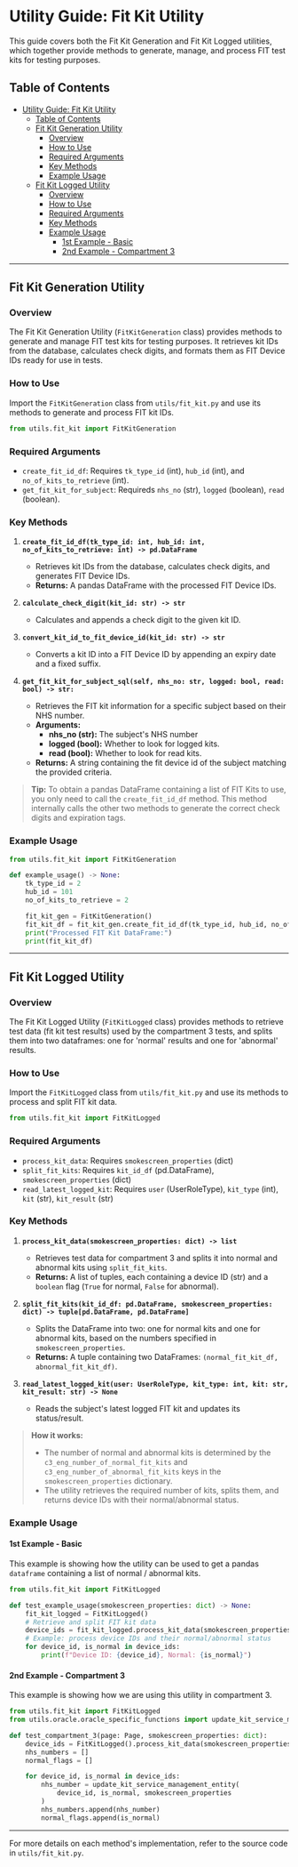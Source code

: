 # Utility Guide: Fit Kit Utility

This guide covers both the Fit Kit Generation and Fit Kit Logged utilities, which together provide methods to generate, manage, and process FIT test kits for testing purposes.

## Table of Contents

- [Utility Guide: Fit Kit Utility](#utility-guide-fit-kit-utility)
  - [Table of Contents](#table-of-contents)
  - [Fit Kit Generation Utility](#fit-kit-generation-utility)
    - [Overview](#overview)
    - [How to Use](#how-to-use)
    - [Required Arguments](#required-arguments)
    - [Key Methods](#key-methods)
    - [Example Usage](#example-usage)
  - [Fit Kit Logged Utility](#fit-kit-logged-utility)
    - [Overview](#overview-1)
    - [How to Use](#how-to-use-1)
    - [Required Arguments](#required-arguments-1)
    - [Key Methods](#key-methods-1)
    - [Example Usage](#example-usage-1)
      - [1st Example - Basic](#1st-example---basic)
      - [2nd Example - Compartment 3](#2nd-example---compartment-3)

---

## Fit Kit Generation Utility

### Overview

The Fit Kit Generation Utility (`FitKitGeneration` class) provides methods to generate and manage FIT test kits for testing purposes. It retrieves kit IDs from the database, calculates check digits, and formats them as FIT Device IDs ready for use in tests.

### How to Use

Import the `FitKitGeneration` class from `utils/fit_kit.py` and use its methods to generate and process FIT kit IDs.

```python
from utils.fit_kit import FitKitGeneration
```

### Required Arguments

- `create_fit_id_df`: Requires `tk_type_id` (int), `hub_id` (int), and `no_of_kits_to_retrieve` (int).
- `get_fit_kit_for_subject`: Requireds `nhs_no` (str), `logged` (boolean), `read` (boolean).

### Key Methods

1. **`create_fit_id_df(tk_type_id: int, hub_id: int, no_of_kits_to_retrieve: int) -> pd.DataFrame`**
   - Retrieves kit IDs from the database, calculates check digits, and generates FIT Device IDs.
   - **Returns:** A pandas DataFrame with the processed FIT Device IDs.

2. **`calculate_check_digit(kit_id: str) -> str`**
   - Calculates and appends a check digit to the given kit ID.

3. **`convert_kit_id_to_fit_device_id(kit_id: str) -> str`**
   - Converts a kit ID into a FIT Device ID by appending an expiry date and a fixed suffix.

4. **`get_fit_kit_for_subject_sql(self, nhs_no: str, logged: bool, read: bool) -> str:`**
   - Retrieves the FIT kit information for a specific subject based on their NHS number.
   - **Arguments:**
     - **nhs_no (str):** The subject's NHS number
     - **logged (bool):** Whether to look for logged kits.
     - **read (bool):** Whether to look for read kits.
   - **Returns:** A string containing the fit device id of the subject matching the provided criteria.

> **Tip:**
> To obtain a pandas DataFrame containing a list of FIT Kits to use, you only need to call the `create_fit_id_df` method. This method internally calls the other two methods to generate the correct check digits and expiration tags.

### Example Usage

```python
from utils.fit_kit import FitKitGeneration

def example_usage() -> None:
    tk_type_id = 2
    hub_id = 101
    no_of_kits_to_retrieve = 2

    fit_kit_gen = FitKitGeneration()
    fit_kit_df = fit_kit_gen.create_fit_id_df(tk_type_id, hub_id, no_of_kits_to_retrieve)
    print("Processed FIT Kit DataFrame:")
    print(fit_kit_df)
```

---

## Fit Kit Logged Utility

### Overview

The Fit Kit Logged Utility (`FitKitLogged` class) provides methods to retrieve test data (fit kit test results) used by the compartment 3 tests, and splits them into two dataframes: one for 'normal' results and one for 'abnormal' results.

### How to Use

Import the `FitKitLogged` class from `utils/fit_kit.py` and use its methods to process and split FIT kit data.

```python
from utils.fit_kit import FitKitLogged
```

### Required Arguments

- `process_kit_data`: Requires `smokescreen_properties` (dict)
- `split_fit_kits`: Requires `kit_id_df` (pd.DataFrame), `smokescreen_properties` (dict)
- `read_latest_logged_kit`: Requires `user` (UserRoleType), `kit_type` (int), `kit` (str), `kit_result` (str)

### Key Methods

1. **`process_kit_data(smokescreen_properties: dict) -> list`**
   - Retrieves test data for compartment 3 and splits it into normal and abnormal kits using `split_fit_kits`.
   - **Returns:** A list of tuples, each containing a device ID (str) and a `boolean` flag (`True` for normal, `False` for abnormal).

2. **`split_fit_kits(kit_id_df: pd.DataFrame, smokescreen_properties: dict) -> tuple[pd.DataFrame, pd.DataFrame]`**
   - Splits the DataFrame into two: one for normal kits and one for abnormal kits, based on the numbers specified in `smokescreen_properties`.
   - **Returns:** A tuple containing two DataFrames: `(normal_fit_kit_df, abnormal_fit_kit_df)`.

3. **`read_latest_logged_kit(user: UserRoleType, kit_type: int, kit: str, kit_result: str) -> None`**
   - Reads the subject's latest logged FIT kit and updates its status/result.

> **How it works:**
>
> - The number of normal and abnormal kits is determined by the `c3_eng_number_of_normal_fit_kits` and `c3_eng_number_of_abnormal_fit_kits` keys in the `smokescreen_properties` dictionary.
> - The utility retrieves the required number of kits, splits them, and returns device IDs with their normal/abnormal status.

### Example Usage

#### 1st Example - Basic

This example is showing how the utility can be used to get a pandas `dataframe` containing a list of normal / abnormal kits.

```python
from utils.fit_kit import FitKitLogged

def test_example_usage(smokescreen_properties: dict) -> None:
    fit_kit_logged = FitKitLogged()
    # Retrieve and split FIT kit data
    device_ids = fit_kit_logged.process_kit_data(smokescreen_properties)
    # Example: process device IDs and their normal/abnormal status
    for device_id, is_normal in device_ids:
        print(f"Device ID: {device_id}, Normal: {is_normal}")
```

#### 2nd Example - Compartment 3

This example is showing how we are using this utility in compartment 3.

```python
from utils.fit_kit import FitKitLogged
from utils.oracle.oracle_specific_functions import update_kit_service_management_entity

def test_compartment_3(page: Page, smokescreen_properties: dict):
    device_ids = FitKitLogged().process_kit_data(smokescreen_properties)
    nhs_numbers = []
    normal_flags = []

    for device_id, is_normal in device_ids:
        nhs_number = update_kit_service_management_entity(
            device_id, is_normal, smokescreen_properties
        )
        nhs_numbers.append(nhs_number)
        normal_flags.append(is_normal)
```

---

For more details on each method's implementation, refer to the source code in `utils/fit_kit.py`.

